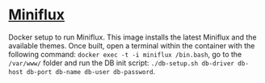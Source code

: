 # [Miniflux](https://www.miniflux.net/)

Docker setup to run Miniflux. This image installs the latest Miniflux and the available themes. Once built, open a terminal within the container with the following command:
```docker exec -t -i miniflux /bin.bash```, go to the ```/var/www/``` folder and run the DB init script: ```./db-setup.sh db-driver db-host db-port db-name db-user db-password```.
